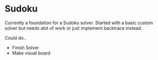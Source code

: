 # Sudoku

Currently a foundation for a Sudoku solver. Started with a basic custom solver but needs alot of work or just implement backtrace instead. 

Could do..
- Finish Solver
- Make visual board